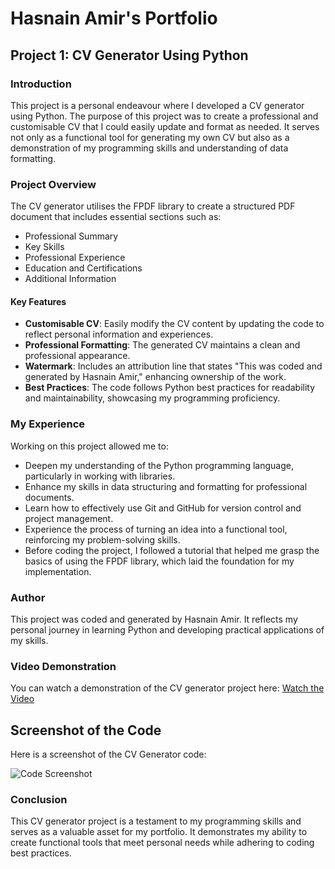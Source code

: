 # Hasnain Amir's Portfolio

## Project 1: CV Generator Using Python
 
### Introduction
This project is a personal endeavour where I developed a CV generator using Python. The purpose of this project was to create a professional and customisable CV that I could easily update and format as needed. It serves not only as a functional tool for generating my own CV but also as a demonstration of my programming skills and understanding of data formatting.

### Project Overview
The CV generator utilises the FPDF library to create a structured PDF document that includes essential sections such as:
- Professional Summary
- Key Skills
- Professional Experience
- Education and Certifications
- Additional Information

#### Key Features
- **Customisable CV**: Easily modify the CV content by updating the code to reflect personal information and experiences.
- **Professional Formatting**: The generated CV maintains a clean and professional appearance.
- **Watermark**: Includes an attribution line that states "This was coded and generated by Hasnain Amir," enhancing ownership of the work.
- **Best Practices**: The code follows Python best practices for readability and maintainability, showcasing my programming proficiency.

### My Experience
Working on this project allowed me to:
- Deepen my understanding of the Python programming language, particularly in working with libraries.
- Enhance my skills in data structuring and formatting for professional documents.
- Learn how to effectively use Git and GitHub for version control and project management.
- Experience the process of turning an idea into a functional tool, reinforcing my problem-solving skills.
- Before coding the project, I followed a tutorial that helped me grasp the basics of using the FPDF library, which laid the foundation for my implementation.

### Author
This project was coded and generated by Hasnain Amir. It reflects my personal journey in learning Python and developing practical applications of my skills.

### Video Demonstration
You can watch a demonstration of the CV generator project here: [Watch the Video](https://youtu.be/S3drFNRe5cI)

## Screenshot of the Code
Here is a screenshot of the CV Generator code:

![Code Screenshot](https://i.imgur.com/AdCNkVX.png)

### Conclusion
This CV generator project is a testament to my programming skills and serves as a valuable asset for my portfolio. It demonstrates my ability to create functional tools that meet personal needs while adhering to coding best practices.
